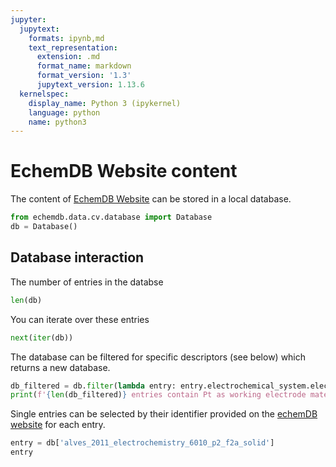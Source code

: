 ```yaml
---
jupyter:
  jupytext:
    formats: ipynb,md
    text_representation:
      extension: .md
      format_name: markdown
      format_version: '1.3'
      jupytext_version: 1.13.6
  kernelspec:
    display_name: Python 3 (ipykernel)
    language: python
    name: python3
---
```


<!-- #region tags=[] -->
# EchemDB Website content
<!-- #endregion -->

The content of [EchemDB Website](https://echemdb.github.io/) can be stored in a local database.

```python
from echemdb.data.cv.database import Database
db = Database()
```

## Database interaction


The number of entries in the databse

```python
len(db)
```

You can iterate over these entries

```python
next(iter(db))
```

The database can be filtered for specific descriptors (see below) which returns a new database.

```python
db_filtered = db.filter(lambda entry: entry.electrochemical_system.electrodes.working_electrode.material == 'Pt')
print(f'{len(db_filtered)} entries contain Pt as working electrode material.')
```

Single entries can be selected by their identifier provided on the [echemDB website](https://echemdb.github.io/) for each entry.

```python
entry = db['alves_2011_electrochemistry_6010_p2_f2a_solid']
entry
```
